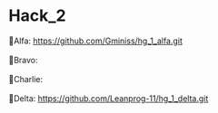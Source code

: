 # Hack_2
🔵Alfa: https://github.com/Gminiss/hg_1_alfa.git
<br>
<br>
🔵Bravo: 
<br>
<br>
🔵Charlie:
<br>
<br>
🔵Delta: https://github.com/Leanprog-11/hg_1_delta.git
